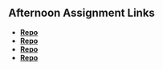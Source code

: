## Afternoon Assignment Links

* **[Repo](https://github.com/Basedcodesmith/<ASSIGNMENT_REPO>)**
* **[Repo](https://github.com/Basedcodesmith/<ASSIGNMENT_REPO>)**
* **[Repo](https://github.com/Basedcodesmith/<ASSIGNMENT_REPO>)**
* **[Repo](https://github.com/Basedcodesmith/<ASSIGNMENT_REPO>)**
